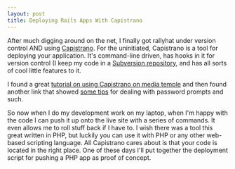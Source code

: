 ```yaml
--- 
layout: post
title: Deploying Rails Apps With Capistrano
---
```

<p>After much digging around on the net, I finally got rallyhat under version control AND using <a href="http://manuals.rubyonrails.com/read/book/17">Capistrano</a>.  For the uninitiated, Capistrano is a tool for deploying your application.  It's command-line driven, has hooks in it for version control (I keep my code in a <a href="http://subversion.tigris.org">Subversion repository</a>, and has all sorts of cool little features to it.
</p>
<p>
I found a great <a href="http://blog.digitalduckies.net/articles/2006/10/31/howto-capistrano-deployment-on-media-temples-grid-server/">tutorial on using Capistrano on media temple</a> and then found another link that showed <a href="http://jonathan.tron.name/articles/2006/07/15/capistrano-password-prompt-tips">some tips</a> for dealing with password prompts and such.
</p>
<p>
So now when I do my development work on my laptop, when I'm happy with the code I can push it up onto the live site with a series of commands.  It even allows me to roll stuff back if I have to.  I wish there was a tool this great written in PHP, but luckily you can use it with PHP or any other web-based scripting language.  All Capistrano cares about is that your code is located in the right place.  One of these days I'll put together the deployment script for pushing a PHP app as proof of concept.
</p>
